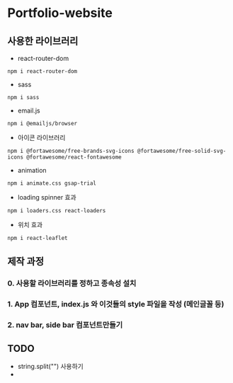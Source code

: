 # Portfolio-website

## 사용한 라이브러리
- react-router-dom
```
npm i react-router-dom
```
- sass
```
npm i sass
```

- email.js
```
npm i @emailjs/browser
```

- 아이콘 라이브러리
```
npm i @fortawesome/free-brands-svg-icons @fortawesome/free-solid-svg-icons @fortawesome/react-fontawesome
```

- animation
```
npm i animate.css gsap-trial
```

- loading spinner 효과
```
npm i loaders.css react-loaders
```

- 위치 효과
```
npm i react-leaflet
```

## 제작 과정
### 0. 사용할 라이브러리를 정하고 종속성 설치
### 1. App 컴포넌트, index.js 와 이것들의 style 파일을 작성 (메인글꼴 등)
### 2. nav bar, side bar 컴포넌트만들기

## TODO
- string.split("") 사용하기
- 